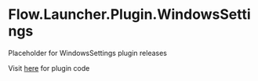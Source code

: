 # Flow.Launcher.Plugin.WindowsSettings
Placeholder for WindowsSettings plugin releases

Visit [here](https://github.com/Flow-Launcher/Flow.Launcher/tree/dev/Plugins) for plugin code
